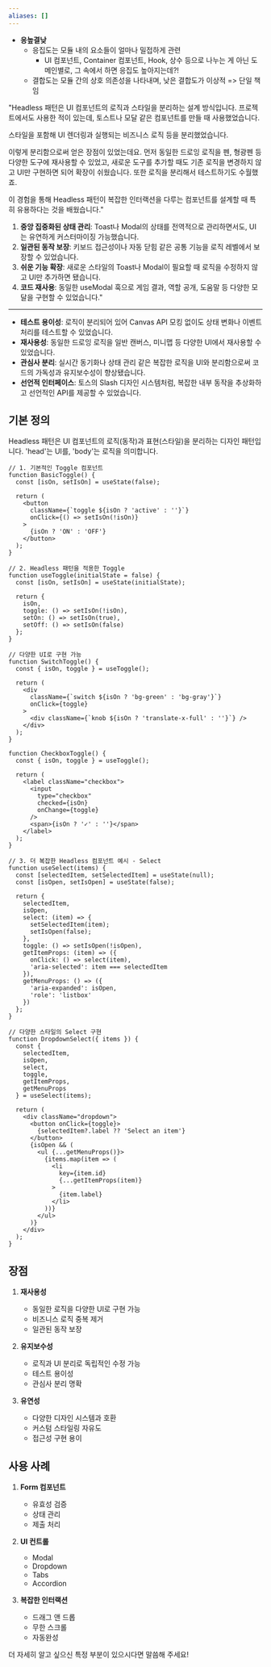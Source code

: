 ```yaml
---
aliases: []
---
```

- **응높결낮**
	- 응집도는 모듈 내의 요소들이 얼마나 밀접하게 관련
		- UI 컴포넌트, Container 컴포넌트, Hook, 상수 등으로 나누는 게 아닌 도메인별로, 그 속에서 하면 응집도 높아지는데?!
	- 결합도는 모듈 간의 상호 의존성을 나타내며, 낮은 결합도가 이상적 => 단일 책임

"Headless 패턴은 UI 컴포넌트의 로직과 스타일을 분리하는 설계 방식입니다. 프로젝트에서도 사용한 적이 있는데, 토스트나 모달 같은 컴포넌트를 만들 때 사용했었습니다.

스타일을 포함해 UI 렌더링과 실행되는 비즈니스 로직 등을 분리했었습니다.

이렇게 분리함으로써 얻은 장점이 있었는데요. 먼저 동일한 드로잉 로직을 펜, 형광펜 등 다양한 도구에 재사용할 수 있었고, 새로운 도구를 추가할 때도 기존 로직을 변경하지 않고 UI만 구현하면 되어 확장이 쉬웠습니다. 또한 로직을 분리해서 테스트하기도 수월했죠.

이 경험을 통해 Headless 패턴이 복잡한 인터랙션을 다루는 컴포넌트를 설계할 때 특히 유용하다는 것을 배웠습니다."

1. **중앙 집중화된 상태 관리**: Toast나 Modal의 상태를 전역적으로 관리하면서도, UI는 유연하게 커스터마이징 가능했습니다.
2. **일관된 동작 보장**: 키보드 접근성이나 자동 닫힘 같은 공통 기능을 로직 레벨에서 보장할 수 있었습니다.
3. **쉬운 기능 확장**: 새로운 스타일의 Toast나 Modal이 필요할 때 로직을 수정하지 않고 UI만 추가하면 됐습니다.
4. **코드 재사용**: 동일한 useModal 훅으로 게임 결과, 역할 공개, 도움말 등 다양한 모달을 구현할 수 있었습니다."

---

- **테스트 용이성**: 로직이 분리되어 있어 Canvas API 모킹 없이도 상태 변화나 이벤트 처리를 테스트할 수 있었습니다.
- **재사용성**: 동일한 드로잉 로직을 일반 캔버스, 미니맵 등 다양한 UI에서 재사용할 수 있었습니다.
- **관심사 분리**: 실시간 동기화나 상태 관리 같은 복잡한 로직을 UI와 분리함으로써 코드의 가독성과 유지보수성이 향상됐습니다.
- **선언적 인터페이스**: 토스의 Slash 디자인 시스템처럼, 복잡한 내부 동작을 추상화하고 선언적인 API를 제공할 수 있었습니다.
## 기본 정의
Headless 패턴은 UI 컴포넌트의 로직(동작)과 표현(스타일)을 분리하는 디자인 패턴입니다. 'head'는 UI를, 'body'는 로직을 의미합니다.

```tsx
// 1. 기본적인 Toggle 컴포넌트
function BasicToggle() {
  const [isOn, setIsOn] = useState(false);

  return (
    <button 
      className={`toggle ${isOn ? 'active' : ''}`}
      onClick={() => setIsOn(!isOn)}
    >
      {isOn ? 'ON' : 'OFF'}
    </button>
  );
}

// 2. Headless 패턴을 적용한 Toggle
function useToggle(initialState = false) {
  const [isOn, setIsOn] = useState(initialState);
  
  return {
    isOn,
    toggle: () => setIsOn(!isOn),
    setOn: () => setIsOn(true),
    setOff: () => setIsOn(false)
  };
}

// 다양한 UI로 구현 가능
function SwitchToggle() {
  const { isOn, toggle } = useToggle();
  
  return (
    <div 
      className={`switch ${isOn ? 'bg-green' : 'bg-gray'}`}
      onClick={toggle}
    >
      <div className={`knob ${isOn ? 'translate-x-full' : ''}`} />
    </div>
  );
}

function CheckboxToggle() {
  const { isOn, toggle } = useToggle();
  
  return (
    <label className="checkbox">
      <input 
        type="checkbox"
        checked={isOn}
        onChange={toggle}
      />
      <span>{isOn ? '✓' : ''}</span>
    </label>
  );
}

// 3. 더 복잡한 Headless 컴포넌트 예시 - Select
function useSelect(items) {
  const [selectedItem, setSelectedItem] = useState(null);
  const [isOpen, setIsOpen] = useState(false);

  return {
    selectedItem,
    isOpen,
    select: (item) => {
      setSelectedItem(item);
      setIsOpen(false);
    },
    toggle: () => setIsOpen(!isOpen),
    getItemProps: (item) => ({
      onClick: () => select(item),
      'aria-selected': item === selectedItem
    }),
    getMenuProps: () => ({
      'aria-expanded': isOpen,
      'role': 'listbox'
    })
  };
}

// 다양한 스타일의 Select 구현
function DropdownSelect({ items }) {
  const {
    selectedItem,
    isOpen,
    select,
    toggle,
    getItemProps,
    getMenuProps
  } = useSelect(items);

  return (
    <div className="dropdown">
      <button onClick={toggle}>
        {selectedItem?.label ?? 'Select an item'}
      </button>
      {isOpen && (
        <ul {...getMenuProps()}>
          {items.map(item => (
            <li 
              key={item.id}
              {...getItemProps(item)}
            >
              {item.label}
            </li>
          ))}
        </ul>
      )}
    </div>
  );
}
```

## 장점

1. **재사용성**
   - 동일한 로직을 다양한 UI로 구현 가능
   - 비즈니스 로직 중복 제거
   - 일관된 동작 보장

2. **유지보수성**
   - 로직과 UI 분리로 독립적인 수정 가능
   - 테스트 용이성
   - 관심사 분리 명확

3. **유연성**
   - 다양한 디자인 시스템과 호환
   - 커스텀 스타일링 자유도
   - 접근성 구현 용이

## 사용 사례

1. **Form 컴포넌트**
   - 유효성 검증
   - 상태 관리
   - 제출 처리

2. **UI 컨트롤**
   - Modal
   - Dropdown
   - Tabs
   - Accordion

3. **복잡한 인터랙션**
   - 드래그 앤 드롭
   - 무한 스크롤
   - 자동완성

더 자세히 알고 싶으신 특정 부분이 있으시다면 말씀해 주세요!